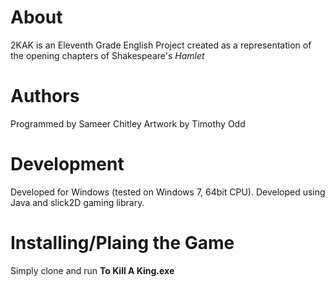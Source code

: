 About
=====

2KAK is an Eleventh Grade English Project created as a representation of the opening chapters of Shakespeare's *Hamlet*

Authors
=======
Programmed by Sameer Chitley
Artwork by Timothy Odd

Development
===========
Developed for Windows (tested on Windows 7, 64bit CPU).
Developed using Java and slick2D gaming library.

Installing/Plaing the Game
==========================
Simply clone and run __To Kill A King.exe__
